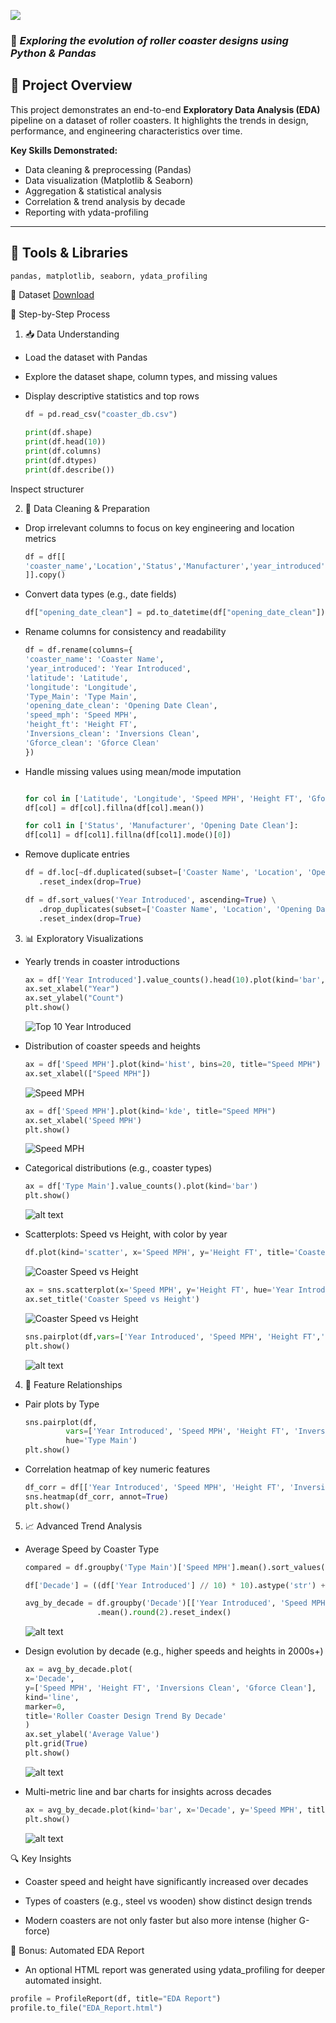 ![](D:\Code\Exploratory-Data-Analysis\Assets\Roller_Coaster_Data_Analysis_—_Python_EDA_Project.png)

### 🎢 *Exploring the evolution of roller coaster designs using Python & Pandas*

## 📌 Project Overview


This project demonstrates an end-to-end **Exploratory Data Analysis (EDA)** pipeline on a dataset of roller coasters. It highlights the trends in design, performance, and engineering characteristics over time.

**Key Skills Demonstrated:**
- Data cleaning & preprocessing (Pandas)
- Data visualization (Matplotlib & Seaborn)
- Aggregation & statistical analysis
- Correlation & trend analysis by decade
- Reporting with ydata-profiling

---

## 🔧 Tools & Libraries

```python
pandas, matplotlib, seaborn, ydata_profiling
```

📁 Dataset [Download](https://www.kaggle.com/datasets/robikscube/rollercoaster-database)

🧩 Step-by-Step Process

1. 📥 Data Understanding

- Load the dataset with Pandas

- Explore the dataset shape, column types, and missing values

- Display descriptive statistics and top rows

    ```python
    df = pd.read_csv("coaster_db.csv")

    print(df.shape)
    print(df.head(10))
    print(df.columns)
    print(df.dtypes)
    print(df.describe())
    ```


Inspect structurer 

2. 🧹 Data Cleaning & Preparation

- Drop irrelevant columns to focus on key engineering and location metrics

    ```python
    df = df[[
    'coaster_name','Location','Status','Manufacturer','year_introduced', 'latitude', 'longitude','Type_Main','opening_date_clean','speed_mph','height_ft','Inversions_clean', 'Gforce_clean'
    ]].copy()
    ```
- Convert data types (e.g., date fields)

    ```python
    df["opening_date_clean"] = pd.to_datetime(df["opening_date_clean"])
    ```

- Rename columns for consistency and readability

    ```python
    df = df.rename(columns={
    'coaster_name': 'Coaster Name',
    'year_introduced': 'Year Introduced',
    'latitude': 'Latitude',
    'longitude': 'Longitude',
    'Type_Main': 'Type Main',
    'opening_date_clean': 'Opening Date Clean',
    'speed_mph': 'Speed MPH',
    'height_ft': 'Height FT',
    'Inversions_clean': 'Inversions Clean',
    'Gforce_clean': 'Gforce Clean'
    })
    ```

- Handle missing values using mean/mode imputation
    
    ```python

    for col in ['Latitude', 'Longitude', 'Speed MPH', 'Height FT', 'Gforce Clean']:
    df[col] = df[col].fillna(df[col].mean())

    for col1 in ['Status', 'Manufacturer', 'Opening Date Clean']:
    df[col1] = df[col1].fillna(df[col1].mode()[0])
    ```

- Remove duplicate entries

    ```python
    df = df.loc[~df.duplicated(subset=['Coaster Name', 'Location', 'Opening Date Clean'])] \
       .reset_index(drop=True)

    df = df.sort_values('Year Introduced', ascending=True) \
       .drop_duplicates(subset=['Coaster Name', 'Location', 'Opening Date Clean'], keep='first') \
       .reset_index(drop=True)
    ```
3. 📊 Exploratory Visualizations
    
- Yearly trends in coaster introductions

    
    ```python
    ax = df['Year Introduced'].value_counts().head(10).plot(kind='bar', title="Top 10 Year Introduced")
    ax.set_xlabel("Year")
    ax.set_ylabel("Count")
    plt.show()
    ```

    ![Top 10 Year Introduced](image.png)

- Distribution of coaster speeds and heights

    ```python
    ax = df['Speed MPH'].plot(kind='hist', bins=20, title="Speed MPH")
    ax.set_xlabel(["Speed MPH"])
    ```

    ![Speed MPH](image-1.png)

    ```python
    ax = df['Speed MPH'].plot(kind='kde', title="Speed MPH")
    ax.set_xlabel('Speed MPH')
    plt.show()
    ```

    ![Speed MPH](image-2.png)

- Categorical distributions (e.g., coaster types)

    ```python
    ax = df['Type Main'].value_counts().plot(kind='bar')
    plt.show()
    ```

    ![alt text](image-3.png)
    

- Scatterplots: Speed vs Height, with color by year
    
    ```python
    df.plot(kind='scatter', x='Speed MPH', y='Height FT', title='Coaster Speed vs Height')
    ```

    ![Coaster Speed vs Height](image-4.png)

    ```python
    ax = sns.scatterplot(x='Speed MPH', y='Height FT', hue='Year Introduced', data=df)
    ax.set_title('Coaster Speed vs Height')
    ```

    ![Coaster Speed vs Height](image-5.png)
    
    
    ```python
    sns.pairplot(df,vars=['Year Introduced', 'Speed MPH', 'Height FT','Inversions Clean', 'Gforce Clean'], hue='Type Main')
    plt.show()
    ```

    ![alt text](image-6.png)

4. 🔗 Feature Relationships
- Pair plots by Type
    
    ```python
    sns.pairplot(df,
             vars=['Year Introduced', 'Speed MPH', 'Height FT', 'Inversions Clean', 'Gforce Clean'],
             hue='Type Main')
    plt.show()
    ```
- Correlation heatmap of key numeric features

    ```python
    df_corr = df[['Year Introduced', 'Speed MPH', 'Height FT', 'Inversions Clean', 'Gforce Clean']].dropna().corr()
    sns.heatmap(df_corr, annot=True)
    plt.show()
    ```
5. 📈 Advanced Trend Analysis
- Average Speed by Coaster Type
    ```python
    compared = df.groupby('Type Main')['Speed MPH'].mean().sort_values(ascending=False)

    df['Decade'] = ((df['Year Introduced'] // 10) * 10).astype('str') + "s"

    avg_by_decade = df.groupby('Decade')[['Year Introduced', 'Speed MPH', 'Height FT', 'Inversions Clean', 'Gforce Clean']] \
                    .mean().round(2).reset_index()
    ```

    ![alt text](image-8.png)
- Design evolution by decade (e.g., higher speeds and heights in 2000s+)
    
    ```python
    ax = avg_by_decade.plot(
    x='Decade',
    y=['Speed MPH', 'Height FT', 'Inversions Clean', 'Gforce Clean'],
    kind='line',
    marker=0,
    title='Roller Coaster Design Trend By Decade'
    )
    ax.set_ylabel('Average Value')
    plt.grid(True)
    plt.show()
    ```

    ![alt text](image-9.png)

- Multi-metric line and bar charts for insights across decades
    
    ```python
    ax = avg_by_decade.plot(kind='bar', x='Decade', y='Speed MPH', title='Average Speed By Decade')
    plt.show()
    ```

    ![alt text](image-10.png)

🔍 Key Insights  
- Coaster speed and height have significantly increased over decades

- Types of coasters (e.g., steel vs wooden) show distinct design trends

- Modern coasters are not only faster but also more intense (higher G-force)

📝 Bonus: Automated EDA Report
- An optional HTML report was generated using ydata_profiling for deeper automated insight.

```python
profile = ProfileReport(df, title="EDA Report")
profile.to_file("EDA_Report.html")
```
